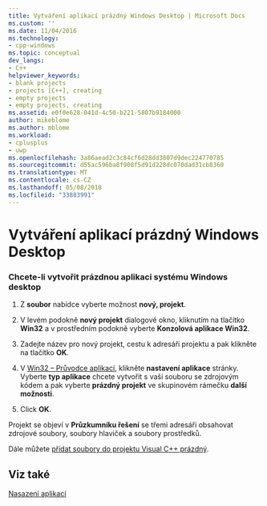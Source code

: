 ```yaml
---
title: Vytváření aplikací prázdný Windows Desktop | Microsoft Docs
ms.custom: ''
ms.date: 11/04/2016
ms.technology:
- cpp-windows
ms.topic: conceptual
dev_langs:
- C++
helpviewer_keywords:
- blank projects
- projects [C++], creating
- empty projects
- empty projects, creating
ms.assetid: e0f0e628-041d-4c50-b221-5807b9184000
author: mikeblome
ms.author: mblome
ms.workload:
- cplusplus
- uwp
ms.openlocfilehash: 3a86aead2c3c84cf6d28dd3807d9dec224770785
ms.sourcegitcommit: d55ac596ba8f908f5d91d228dc070dad31cb8360
ms.translationtype: MT
ms.contentlocale: cs-CZ
ms.lasthandoff: 05/08/2018
ms.locfileid: "33883991"
---
```

# <a name="creating-an-empty-windows-desktop-application"></a>Vytváření aplikací prázdný Windows Desktop
### <a name="to-create-an-empty-windows-desktop-application"></a>Chcete-li vytvořit prázdnou aplikaci systému Windows desktop  
  
1.  Z **soubor** nabídce vyberte možnost **nový, projekt**.  
  
2.  V levém podokně **nový projekt** dialogové okno, kliknutím na tlačítko **Win32** a v prostředním podokně vyberte **Konzolová aplikace Win32**.  
  
3.  Zadejte název pro nový projekt, cestu k adresáři projektu a pak klikněte na tlačítko **OK**.  
  
4.  V [Win32 – Průvodce aplikací](../windows/win32-application-wizard.md), klikněte **nastavení aplikace** stránky. Vyberte **typ aplikace** chcete vytvořit s vaší souboru se zdrojovým kódem a pak vyberte **prázdný projekt** ve skupinovém rámečku **další možnosti**.  
  
5.  Click **OK**.  
  
 Projekt se objeví v **Průzkumníku řešení** se třemi adresáři obsahovat zdrojové soubory, soubory hlaviček a soubory prostředků.  
  
 Dále můžete [přidat soubory do projektu Visual C++ prázdný](../windows/adding-files-to-an-empty-win32-applications.md).  
  
## <a name="see-also"></a>Viz také  
 [Nasazení aplikací](http://msdn.microsoft.com/en-us/4ff8881d-0daf-47e7-bfe7-774c625031b4)